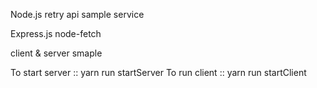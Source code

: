Node.js retry api sample service

Express.js
node-fetch

client & server smaple



To start server :: yarn run startServer
To run client ::   yarn run startClient